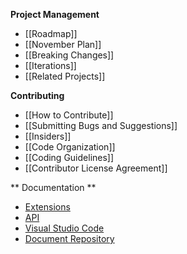**Project Management**
* [[Roadmap]]
* [[November Plan]]
* [[Breaking Changes]]
* [[Iterations]]
* [[Related Projects]]

**Contributing**
* [[How to Contribute]]
* [[Submitting Bugs and Suggestions]]
* [[Insiders]]
* [[Code Organization]]
* [[Coding Guidelines]]
* [[Contributor License Agreement]]

** Documentation **
* [Extensions](https://code.visualstudio.com/docs/extensions/overview)
* [API](https://code.visualstudio.com/docs/extensionAPI/overview)
* [Visual Studio Code](https://code.visualstudio.com/docs)
* [Document Repository](https://github.com/microsoft/vscode-docs)